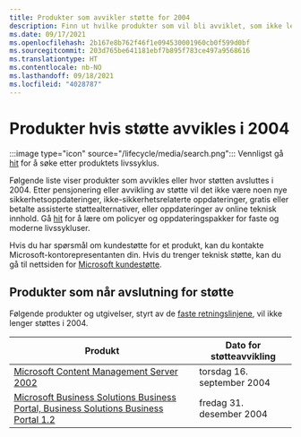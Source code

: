 ```yaml
---
title: Produkter som avvikler støtte for 2004
description: Finn ut hvilke produkter som vil bli avviklet, som ikke lenger vil bli støttet eller som vil bli flyttet fra vanlig støtte til utvidet støtte i 2004.
ms.date: 09/17/2021
ms.openlocfilehash: 2b167e8b762f46f1e094530001960cb0f599d0bf
ms.sourcegitcommit: 203d765be641181ebf7b895f783ce497a9568616
ms.translationtype: HT
ms.contentlocale: nb-NO
ms.lasthandoff: 09/18/2021
ms.locfileid: "4028787"
---
```

# <a name="products-ending-support-in-2004"></a>Produkter hvis støtte avvikles i 2004

:::image type="icon" source="/lifecycle/media/search.png":::
Vennligst gå [hit](/lifecycle/products/) for å søke etter produktets livssyklus.

Følgende liste viser produkter som avvikles eller hvor støtten avsluttes i 2004. Etter pensjonering eller avvikling av støtte vil det ikke være noen nye sikkerhetsoppdateringer, ikke-sikkerhetsrelaterte oppdateringer, gratis eller betalte assisterte støttealternativer, eller oppdateringer av online teknisk innhold. Gå [hit](/lifecycle/overview/product-end-of-support-overview) for å lære om policyer og oppdateringspakker for faste og moderne livssykluser.

Hvis du har spørsmål om kundestøtte for et produkt, kan du kontakte Microsoft-kontorepresentanten din. Hvis du trenger teknisk støtte, kan du gå til nettsiden for [Microsoft kundestøtte](https://support.microsoft.com/contactus/?ws=support).





## <a name="products-reaching-end-of-support"></a>Produkter som når avslutning for støtte

Følgende produkter og utgivelser, styrt av de [faste retningslinjene](/lifecycle/policies/fixed), vil ikke lenger støttes i 2004.

| Produkt | Dato for støtteavvikling |
| --- | --- |
| [Microsoft Content Management Server 2002](/lifecycle/products/microsoft-content-management-server-2002?branch=live)<br> | torsdag 16. september 2004 |
| [Microsoft Business Solutions Business Portal, Business Solutions Business Portal 1.2](/lifecycle/products/microsoft-business-solutions-business-portal?branch=live)<br> | fredag 31. desember 2004 |


